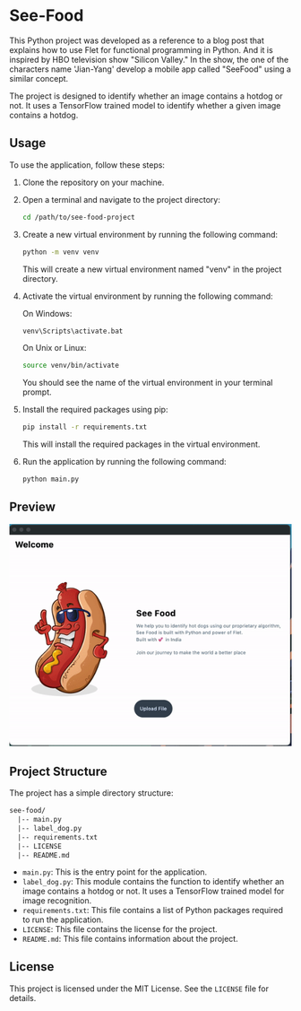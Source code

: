 # See-Food

This Python project was developed as a reference to a blog post that explains how to use Flet for functional programming in Python. And it is inspired by HBO television show "Silicon Valley." In the show, the one of the characters name 'Jian-Yang' develop a mobile app called "SeeFood" using a similar concept.

The project is designed to identify whether an image contains a hotdog or not. It uses a TensorFlow trained model to identify whether a given image contains a hotdog.

## Usage

To use the application, follow these steps:

1. Clone the repository on your machine.
2. Open a terminal and navigate to the project directory:

   ```sh
   cd /path/to/see-food-project
   ```

3. Create a new virtual environment by running the following command:

   ```sh
   python -m venv venv
   ```

   This will create a new virtual environment named "venv" in the project directory.

4. Activate the virtual environment by running the following command:

   On Windows:
   ```sh
   venv\Scripts\activate.bat
   ```

   On Unix or Linux:
   ```sh
   source venv/bin/activate
   ```

   You should see the name of the virtual environment in your terminal prompt.

5. Install the required packages using pip:

   ```sh
   pip install -r requirements.txt
   ```

   This will install the required packages in the virtual environment.

6. Run the application by running the following command:

   ```sh
   python main.py
   ```

## Preview 
<img src="https://raw.githubusercontent.com/CodemonkHQ/see-food/2e56c2adea03cb40d2d281c891c38c5ef17b94cb/assets/extras/preview.gif" alt="Screenshot 4" width="600"/> 



## Project Structure

The project has a simple directory structure:

```
see-food/
  |-- main.py
  |-- label_dog.py
  |-- requirements.txt
  |-- LICENSE
  |-- README.md
```

- `main.py`: This is the entry point for the application.
- `label_dog.py`: This module contains the function to identify whether an image contains a hotdog or not. It uses a TensorFlow trained model for image recognition.
- `requirements.txt`: This file contains a list of Python packages required to run the application.
- `LICENSE`: This file contains the license for the project.
- `README.md`: This file contains information about the project.

## License

This project is licensed under the MIT License. See the `LICENSE` file for details.